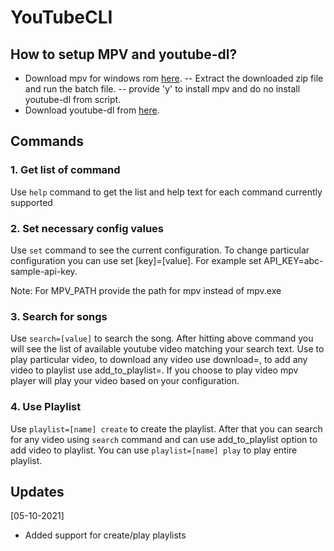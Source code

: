 # YouTubeCLI

## How to setup MPV and youtube-dl?

 - Download mpv for windows rom [here](https://sourceforge.net/projects/mpv-player-windows/).
 -- Extract the downloaded zip file and run the batch file.
 -- provide 'y' to install mpv and do no install youtube-dl from script.
 -  Download youtube-dl from [here](http://ytdl-org.github.io/youtube-dl/download.html).

## Commands

### 1. Get list of command
Use `help` command to get the list and help text for each command currently supported

### 2. Set necessary config values
Use `set` command to see the current configuration. To change particular configuration you can use set [key]=[value].
For example set API_KEY=abc-sample-api-key.

Note: For MPV_PATH provide the path for mpv instead of mpv.exe

### 3. Search for songs
Use `search=[value]` to search the song.
After hitting above command you will see the list of available youtube video matching your search text. Use <index> to play particular video, to download any video use download=<index>, to add any video to playlist use add_to_playlist=<index>. If you choose to play video mpv player will play your video based on your configuration.

### 4. Use Playlist
Use `playlist=[name] create` to create the playlist.
After that you can search for any video using `search` command and can use add_to_playlist option to add video to playlist.
You can use `playlist=[name] play` to play entire playlist.


## Updates
[05-10-2021]
- Added support for create/play playlists
